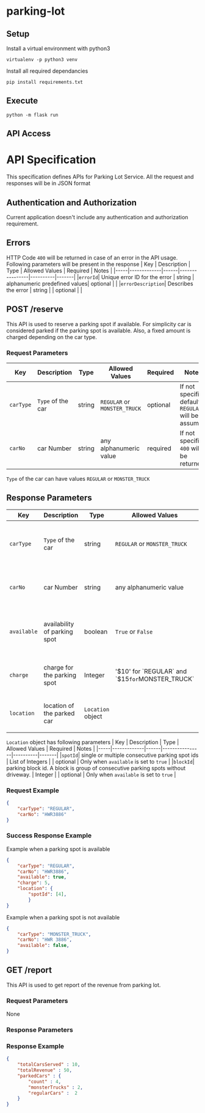 # parking-lot

## Setup
Install a virtual environment with python3
```
virtualenv -p python3 venv
```
Install all required dependancies
```
pip install requirements.txt
```

## Execute

`python -m flask run`

## API Access


# API Specification
This specification defines APIs for Parking Lot Service. All the request and responses will be in JSON format

## Authentication and Authorization
Current application doesn't include any authentication and authorization requirement.

## Errors
HTTP Code `400` will be returned in case of an error in the API usage. Following parameters will be present in the response
| Key | Description | Type | Allowed Values | Required | Notes |
|-----|-------------|------|----------------|----------|-------|
|`errorId`| Unique error ID for the error | string | alphanumeric predefined values| optional | |
|`errorDescription`| Describes the error | string | | optional | |

## POST /reserve
This API is used to reserve a parking spot if available. For simplicity car is considered parked if the parking spot is available. Also, a fixed amount is charged depending on the car type.
### Request Parameters
| Key | Description | Type | Allowed Values | Required | Notes |
|-----|-------------|------|----------------|----------|-------|
|`carType`| `Type` of the car | string | `REGULAR` or `MONSTER_TRUCK` | optional | If not specified default `REGULAR` will be assumed |
|`carNo`| car Number | string | any alphanumeric value | required | If not specified `400` will be returned |

`Type` of the car can have values `REGULAR` or `MONSTER_TRUCK`

## Response Parameters

| Key | Description | Type | Allowed Values | Required | Notes |
|-----|-------------|------|----------------|----------|-------|
|`carType`| `Type` of the car | string | `REGULAR` or `MONSTER_TRUCK` | required | If not specified default `REGULAR` will be assumed |
|`carNo`| car Number | string | any alphanumeric value | required | If not specified `400` will be returned |
|`available`| availability of parking spot | boolean | `True` or `False`| required | Describes whether parking spot is available or not |
|`charge`| charge for the parking spot | Integer | '$10' for `REGULAR` and `$15` for `MONSTER_TRUCK` | optional | Only when `available` is set to `true`. |
|`location`| location of the parked car | `Location` object |  | optional | Only when `available` is set to `true` |


`Location` object has following parameters
| Key | Description | Type | Allowed Values | Required | Notes |
|-----|-------------|------|----------------|----------|-------|
|`spotId`| single or multiple consecutive parking spot ids | List of Integers |  | optional |  Only when `available` is set to `true` |
|`blockId`| parking block id. A block is group of consecutive parking spots without driveway. | Integer |  | optional |  Only when `available` is set to `true` |

### Request Example
```json
{
    "carType": "REGULAR",
    "carNo": "HWR3886"
}
```

### Success Response Example
Example when a parking spot is available
```json
{
    "carType": "REGULAR",
    "carNo": "HWR3886",
    "available": true,
    "charge": 5,
    "location": {
        "spotId": [4],  
        }
}
```

Example when a parking spot is not available
```json
{
    "carType": "MONSTER_TRUCK",
    "carNo": "HWR 3886",
    "available": false,
}
```

## GET /report
This API is used to get report of the revenue from parking lot. 

### Request Parameters
None
### Response Parameters

### Response Example
```json
{
    "totalCarsServed" : 10,
    "totalRevenue" : 50,
    "parkedCars" : {
        "count" : 4,
        "monsterTrucks" : 2,
        "regularCars" :  2
    }
}	
```